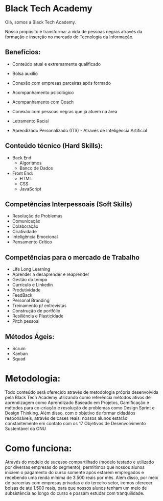 
#  Black Tech Academy

  

Olá, somos a Black Tech Academy.
  

Nosso propósito é transformar a vida de pessoas negras através da formação e inserção no mercado de Tecnologia da Informação.

  

##  Benefícios:

- Conteúdo atual e extremamente qualificado

- Bolsa auxílio

- Conexão com empresas parceiras após formado

- Acompanhamento psicológico

- Acompanhamento com Coach

- Conexão com pessoas negras que já atuem na área

- Letramento Racial

- Aprendizado Personalizado (ITS) - Através de Inteligência Artificial

  

##  Conteúdo técnico (Hard Skills):

- Back End
	- Algoritmos
	- Banco de Dados
- Front End:
	- HTML
	- CSS
	- JavaScript

  

##  Competências Interpessoais (Soft Skills)

- Resolução de Problemas
- Comunicação
- Colaboração
- Criatividade
- Inteligência Emocional
- Pensamento Crítico

  

##  Competências para o mercado de Trabalho

- Life Long Learning
- Aprender a desaprender e reaprender
- Gestão do tempo
- Currículo e Linkedin
- Produtividade
- FeedBack
- Personal Branding
- Treinamento p/ entrevistas
- Construção de portfólio
- Resiliência e Plasticidade
- Pitch pessoal


##  Métodos Ágeis:

- Scrum
- Kanban
- Squad

# Metodologia:

Todo conteúdo será oferecido através de metodologia própria desenvolvida pela Black Tech Academy utilizando como referência métodos ativos de aprendizagem como Aprendizado Baseado em Projetos, Gamificação e métodos para co-criação e resolução de problemas como Design Sprint e Design Thinking. Além disso, com o objetivo de formar cidadãos responsáveis, através de cases reais, nossos alunos estarão constantemente em contato com os 17 Objetivos de Desenvolvimento Sustentável da ONU

  

# Como funciona:

Através do modelo de sucesso compartilhado (modelo testado e utilizado por diversas empresas do segmento), permitimos que nossos alunos iniciem o pagamento do curso somente após estarem empregados e recebendo uma renda mínima de 3.500 reais por mês. Além disso, por meio de parcerias com empresas privadas e do terceiro setor, iremos oferecer bolsas de até 1.500 reais, para que nossos alunos tenham um meio de subsistência ao longo do curso e possam estudar com tranquilidade.
